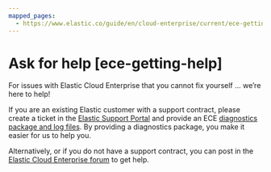 ```yaml
---
mapped_pages:
  - https://www.elastic.co/guide/en/cloud-enterprise/current/ece-getting-help.html
---
```


# Ask for help [ece-getting-help]

For issues with Elastic Cloud Enterprise that you cannot fix yourself …​ we’re here to help!

If you are an existing Elastic customer with a support contract, please create a ticket in the  [Elastic Support Portal](https://support.elastic.co) and provide an ECE [diagnostics package and log files](../../../deploy-manage/monitor/orchestrators/ece-monitoring-ece-access.md). By providing a diagnostics package, you make it easier for us to help you.

Alternatively, or if you do not have a support contract, you can post in the [Elastic Cloud Enterprise forum](https://discuss.elastic.co/c/cloud-enterprise) to get help.

